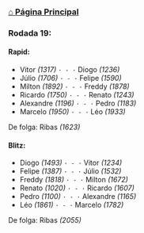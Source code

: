 ### [⌂ Página Principal](https://grupo-de-xadrez.github.io/)

### Rodada 19:

#### Rapid:

* Vitor *(1317)* `· - ·` Diogo *(1236)*  
* Júlio *(1706)* `· - ·` Felipe *(1590)*  
* Milton *(1892)* `· - ·` Freddy *(1878)*  
* Ricardo *(1750)* `· - ·` Renato *(1243)*  
* Alexandre *(1196)* `· - ·` Pedro *(1183)*  
* Marcelo *(1950)* `· - ·` Léo *(1933)*  

De folga: Ribas *(1623)*

#### Blitz:

* Diogo *(1493)* `· - ·` Vitor *(1234)*  
* Felipe *(1387)* `· - ·` Júlio *(1532)*  
* Freddy *(1818)* `· - ·` Milton *(1672)*  
* Renato *(1020)* `· - ·` Ricardo *(1607)*  
* Pedro *(1100)* `· - ·` Alexandre *(1165)*  
* Léo *(1861)* `· - ·` Marcelo *(1782)*  

De folga: Ribas *(2055)*


